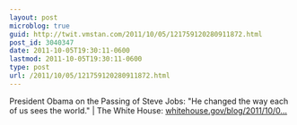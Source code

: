 ```yaml
---
layout: post
microblog: true
guid: http://twit.vmstan.com/2011/10/05/121759120280911872.html
post_id: 3040347
date: 2011-10-05T19:30:11-0600
lastmod: 2011-10-05T19:30:11-0600
type: post
url: /2011/10/05/121759120280911872.html
---
```

President Obama on the Passing of Steve Jobs: "He changed the way each of us sees the world." | The White House: <a href="http://www.whitehouse.gov/blog/2011/10/05/president-obama-passing-steve-jobs-he-changed-way-each-us-sees-world">whitehouse.gov/blog/2011/10/0…</a>
